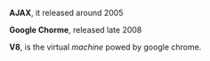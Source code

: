 **AJAX**, it released around 2005 

**Google Chorme**, released late 2008

 **V8**, is the virtual _machine_ powed by google chrome.

